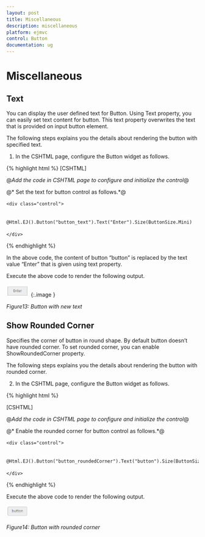 ```yaml
---
layout: post
title: Miscellaneous
description: miscellaneous
platform: ejmvc
control: Button
documentation: ug
---
```


# Miscellaneous

## Text

You can display the user defined text for Button. Using Text property, you can easily set text content for button. This text property overwrites the text that is provided on input button element.

The following steps explains you the details about rendering the button with specified text.

1. In the CSHTML page, configure the Button widget as follows.


{% highlight html %}
  [CSHTML]

@*Add the code in CSHTML page to configure and initialize the control*@



@* Set the text for button control as follows.*@

    <div class="control">

        @Html.EJ().Button("button_text").Text("Enter").Size(ButtonSize.Mini)

    </div>

{% endhighlight  %}

In the above code, the content of button “button” is replaced by the text value “Enter” that is given using text property.

Execute the above code to render the following output.

![](Miscellaneous_images/Miscellaneous_img1.png)
{:.image }

_Figure13: Button with new text_

## Show Rounded Corner

Specifies the corner of button in round shape. By default button doesn’t have rounded corner. To set rounded corner, you can enable ShowRoundedCorner property.

The following steps explains you the details about rendering the button with rounded corner.

2. In the CSHTML page, configure the Button widget as follows.

{% highlight html %}

[CSHTML]

@*Add the code in CSHTML page to configure and initialize the control*@



  @* Enable the rounded corner for button control as follows.*@

    <div class="control">

        @Html.EJ().Button("button_roundedCorner").Text("button").Size(ButtonSize.Mini).ShowRoundedCorner(true)

    </div>


{% endhighlight %}

Execute the above code to render the following output.

![](Miscellaneous_images/Miscellaneous_img2.png)


_Figure14: Button with rounded corner_



